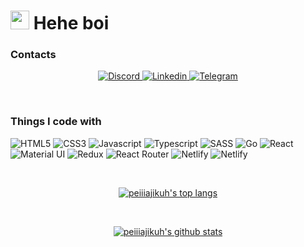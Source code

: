 <h1><img src="https://emojis.slackmojis.com/emojis/images/1643514496/4845/rickroll.gif?1643514496" width="30"/> Hehe boi</h1>

<h3>Contacts</h3>
<p align="center">
  <a href="https://discordapp.com/users/293758980738646017">
    <img alt="Discord" src="https://img.shields.io/badge/Discord-7289DA?style=for-the-badge&logo=discord&logoColor=white"/>  
  </a>
  <a href="https://www.linkedin.com/in/peiiiajikuh">
    <img alt="Linkedin" src="https://img.shields.io/badge/LinkedIn-0077B5?style=for-the-badge&logo=linkedin&logoColor=white"/>  
  </a>
  <a href="https://t.me/peiiiajikuh">
    <img alt="Telegram" src="https://img.shields.io/badge/Telegram-2CA5E0?style=for-the-badge&logo=telegram&logoColor=white"/>  
  </a>
</p>

<br/>

<h3>Things I code with</h3>
<p>
  <img alt="HTML5" src="https://img.shields.io/badge/HTML5-E34F26?style=for-the-badge&logo=html5&logoColor=white"/>
  <img alt="CSS3" src="https://img.shields.io/badge/CSS3-1572B6?style=for-the-badge&logo=css3&logoColor=white"/>
  <img alt="Javascript" src="https://img.shields.io/badge/JavaScript-323330?style=for-the-badge&logo=javascript&logoColor=F7DF1E"/>
  <img alt="Typescript" src="https://img.shields.io/badge/TypeScript-007ACC?style=for-the-badge&logo=typescript&logoColor=white"/>
  <img alt="SASS" src="https://img.shields.io/badge/Sass-CC6699?style=for-the-badge&logo=sass&logoColor=white"/>
  <img alt="Go" src="https://img.shields.io/badge/Go-00ADD8?style=for-the-badge&logo=go&logoColor=white"/>
  <img alt="React" src="https://img.shields.io/badge/React-20232A?style=for-the-badge&logo=react&logoColor=61DAFB"/>
  <img alt="Material UI" src="https://img.shields.io/badge/Material--UI-0081CB?style=for-the-badge&logo=material-ui&logoColor=white"/>
  <img alt="Redux" src="https://img.shields.io/badge/Redux-593D88?style=for-the-badge&logo=redux&logoColor=white"/>
  <img alt="React Router" src="https://img.shields.io/badge/React_Router-CA4245?style=for-the-badge&logo=react-router&logoColor=white"/>
  <img alt="Netlify" src="https://img.shields.io/badge/Netlify-00C7B7?style=for-the-badge&logo=netlify&logoColor=white"/>
  <img alt="Netlify" src="https://img.shields.io/badge/Heroku-430098?style=for-the-badge&logo=heroku&logoColor=white"/>
  <img alt="" src=""/>
  <img alt="" src=""/>
  <img alt="" src=""/>
  <img alt="" src=""/>
  <img alt="" src=""/>
</p>

<br/>

<p align="center">
  <a href="https://github.com/peiiiajikuh">
    <img src="https://github-readme-stats.vercel.app/api/top-langs/?username=peiiiajikuh" alt="peiiiajikuh's top langs">
  </a>
</p>

<br/>

<p align="center">
  <a href="https://github.com/peiiiajikuh">
    <img src="https://github-readme-stats.vercel.app/api?username=peiiiajikuh&show_icons=true" alt="peiiiajikuh's github stats">
  </a>
</p>
